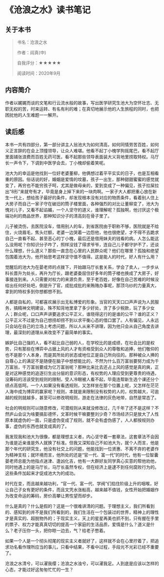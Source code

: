 # 《沧浪之水》读书笔记

## 关于本书

> 书名：沧浪之水
>
> 作者：阎真(中)
>
> 自我评分：★★★★★
>
> 阅读时间：2020年9月

## 内容简介

作者以娓娓而谈的文笔和行云流水般的故事，写出医学研究生池大为空怀壮志、无职无权的苦，时来运转、有名有利的难；在真切地展示他的人生旅程的同时，也把困扰他的人生难题一一解开。

## 读后感

本书一共有四部分，第一部分讲主人翁池大为如何清高，如何同情劳苦百姓，如何义正言辞的在会上顶撞领导，让众人难堪。他看不起丁小槐学狗摇尾巴，看不起厅里面铺张浪费而百姓无药可医，看不起那些领导表面装大义背地里捞取特权。马厅长一声令下，下调到中医学会去，丁小槐却偷着笑呢。

池大为的幸运是他找到一位好老婆董柳，他俩想过着平平实实的日子，也是互相看重的原因。俗话说的好，婚姻是爱情的坟墓，孩子一出生，那种甜甜蜜蜜的感觉就变了，再穷也不能穷孩子呵，尤其是做母亲的，爱到变成了一种偏见，孩子拉屎拉出“8形”来就夸有才，毕竟是身上掉下来的一块肉啊。一家子大人都把重心放在新生一代上，想给孩子最好的条件，却发现根本没有对应的物质条件，看着别人住上大房子而自己一家子守在破旧的筒子楼里面，各种强烈的对比让董柳变了，池大为愧对儿子，又看不起谄媚，一个人坚守的道义，谁理解呢？孤独啊，他讨厌这个极端功利的商品世界，那种知识分子的清高刻在骨子里了。

儿子被烫伤，去医院没车，借用别人的车，到省医院由于职称不够，医院就是不给住，火烧眉毛，焦头烂额，老婆一边哭着一边怨他，他也很绝望，才不得不去跪求自己一直看不起、甚至恶心的丁小槐，最后还是借用妹夫的钱看的病。人怎么能这么没用呢？你知识分子咋了，照样没钱了得求爷爷，连自己儿子都守护不了，还谈什么理想，什么道义？那些一直念在心里的人民群众呢？他们在哪里？孤独和绝望包围着池大为，他开始思考这样坚守值不值得。这是能人的时代，好人有什么用？

觉醒后的池大为在晏老师的点拨下，开始跟马厅长套关系，学会了卖人，一步步从科长晋升为处长，再升为厅长，跟老婆委屈住好多年的筒子楼也换成了大房子，好事接连到来。人只需要对权力的来源负责，至于老百姓，好像在自己苦难的时候没给出任何好处吧，倒是升了官，成批成批的来贿赂办事呢，那顶乌纱的力量真大，拿到的特权多到你想都想不到。

人都是自私的，可都喜欢展示出无私博爱的形象。当官的天天口口声声说为人民服务，搞精神文明建设，殊不知背地里拿了多少好处，贪了多少税款，玩了多少女人；群众呢，口口声声讲要追求公平正义，谁晓得这行的是谁的公平？谁的正义？公平正义不过是为自己想捞却捞不到以求平衡心态的借口罢了。人有偏见，人永远只会站在自己的立场上考虑问题，所以人从来不讲理，因为他只会从自己角度去讲理，最深刻的道理从来改变不了最简单的事实。

嫉妒比自己强的人，看不起比自己弱的人，在学校比的是成绩，在社会比的是权势，只有那些在博弈中占据上风的人才有资格受到众人的尊敬和追捧，他们敬仰的也不是那个人本身，而是其所处的状态或地位正是自己所向往的。那种被众人捧的自尊心上的满足不是随便在脑子中想想能比的，不然为什么百万富翁要努力成为千万富翁，千万富翁要成为亿万富翁呢？那种比来比去还占上风的感觉是真的爽，正是对这种感觉的追逐衍生出分层的意识形态，有权势的人理应受到更尊贵的待遇，没筹码的活该受到规则的限制，受人冷眼被人看不起，毕竟连帮新生选个课还分个绩点高低呵。一个人如果没有看透规则，又怎样坐在那个位置上呢，又怎样在茫茫人海中成为博弈的赢家呢？规则，本就是来限制没有权势的人的，权势越大，可逾越的规则就越多，甚至可以修改明规则，游走在法律的灰色地带，自然是常态了。

社会的明规则可以随意修改，可潜规则从来就没修改过，几千年了还不是这样？不然庐山会议为啥要搞彭德怀，文革时候干嘛要整刘少奇？市场经济只是放大了人性原本就虚伪的一面，只是虚伪变成了规则，就不会有虚伪感了，人人都按规则办事，虚伪的东西也就变成真的了。

我发现我和池大为很像，都是理想主义者，内心坚守着一套章法，这套章法不会因为谁是近亲谁是外人就换了标准。但我又深知自己不如池大为，就个人而言，他是那个年代的研究生，他没有社交上的问题，他能找到一位贤惠、不离不弃的老婆作为精神支柱；就环境而言，他所处的还是“官一代、富一代”的时代，他有一位智囊晏老师总能为他指点迷津、逢凶化吉，他有一大群好友同学真心实意的帮他劝他，同时他遇上的是马厅长，马厅长虽然专权，但在经济上是逮不到任何腐败行为的。这些条件加起来才促成池大为的成功。

时代在变，而且越来越功利，“官一代、富一代、学阀”们掐住阶级上升的咽喉，好让自己子女有更好的条件，而且文凭水涨船高，越来越不值钱，女性开始把婚姻作为改变命运的筹码，房价高攀让男性望而却步。

什么是真的？什么是假的？这是一个很难讲清的问题。于理想主义，我们所看到的、感知到的并不是我们所看到的，我们生活在一个包装过的世界，精神上的理性才是真实的、超脱物外的；于现实主义，天上的星星再美也抓不到，只有握在手里的票子、权力才能真真切切的提高一个家庭的生活品质，爱情是什么？道义是什么？老子压你一头，把你晾一边去，气？给老子憋着。

如果一个人是一个彻头彻尾的现实主义者就好了，这样就不会在心里拧着了，把追求功名看作理所应当的事儿，只看中结果，不看中过程，手段光不光彩已经不重要了。

沧浪之水清兮，可以濯我缨；沧浪之水浊兮，可以濯我足。人到底是应该以怎样的心态，才能过好这匆匆忙忙的一生？
